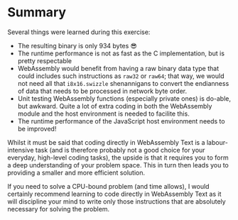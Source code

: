 # Summary

Several things were learned during this exercise:

* The resulting binary is only 934 bytes 😎
* The runtime performance is not as fast as the C implementation, but is pretty respectable
* WebAssembly would benefit from having a raw binary data type that could includes such instructions as `raw32` or `raw64`; that way, we would not need all that `i8x16.swizzle` shenannigans to convert the endianness of data that needs to be processed in network byte order.
* Unit testing WebAssembly functions (especially private ones) is do-able, but awkward.
   Quite a lot of extra coding in both the WebAssembly module and the host environment is needed to facilite this.
* The runtime performance of the JavaScript host environment needs to be improved!

Whilst it must be said that coding directly in WebAssembly Text is a labour-intensive task (and is therefore probably not a good choice for your everyday, high-level coding tasks), the upside is that it requires you to form a deep understanding of your problem space.
This in turn then leads you to providing a smaller and more efficient solution.

If you need to solve a CPU-bound problem (and time allows), I would certainly recommend learning to code directly in WebAssembly Text as it will discipline your mind to write only those instructions that are absolutely necessary for solving the problem.
